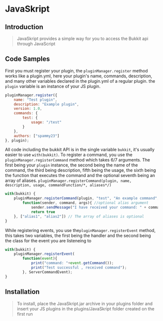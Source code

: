 # JavaSkript

## Introduction

> JavaSkript provides a simple way for you to access the Bukkit api through JavaScript

## Code Samples

First you must register your plugin, the `pluginManager.register` method works like a plugin.yml, here your plugin's name, commands, description, and many other variables declared in the plugin.yml of a regular plugin. the `plugin` variable is an instance of your JS plugin.
```javascript
pluginManager.register({
    name: "Test plugin",
    description: "Example plugin",
    version: 1.0,
    commands: {
        test: {
            usage: "/test"
        }
    },
    authors: ["spammy23"]
}, plugin);
```
All code including the bukkit API is in the single variable `bukkit`, it's usually easier to use `with(bukkit)`.
To register a command, you use the `pluginManager.registerCommand` method which takes 6/7 arguments.  The first being your `plugin` instance, the second being the name of the command, the third being description, fifth being the usage, the sixth being the function that executes the command and the optional seventh being an array of aliases.
`pluginManager.registerCommand(plugin, name, description, usage, commandFunction/*, aliases*/)`
```javascript
with(bukkit) {
    pluginManager.registerCommand(plugin, "test", "An example command", "/test",
        function(sender, command, args){ //optional alias argument
            sender.sendMessage("I have received your command: " + command.getName())
            return true
    }, ["alias1", "alias2"]) // The array of aliases is optional
}
```
While registering events, you use the`pluginManager.registerEvent` method, this takes two variables, the first being the handler and the second being the class for the event you are listeneing to 
```javascript
with(bukkit) {
    pluginManager.registerEvent(
        function(event){
            print("command: "+event.getCommand());
            print("Test successful , received command");
        }, ServerCommandEvent);
}
```

## Installation

> To install, place the JavaSkript.jar archive in your plugins folder and insert your JS plugins in the plugins/JavaSkript folder created on the first run
